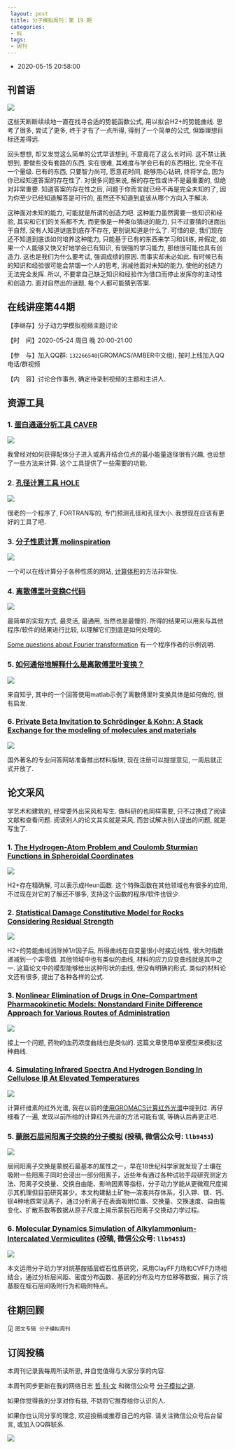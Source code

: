 ```yaml
---
 layout: post
 title: 分子模拟周刊：第 19 期
 categories:
 - 科
 tags:
 - 周刊
---
```


- 2020-05-15 20:58:00

## 刊首语

![](https://jerkwin.github.com/pic/weekly/19_0.jpg)

这些天断断续续地一直在找寻合适的势能函数公式, 用以拟合H2+的势能曲线. 思考了很多, 尝试了更多, 终于才有了一点所得, 得到了一个简单的公式, 但距理想目标还差得远.

回头想想, 却又发觉这么简单的公式早该想到, 不意竟花了这么长时间. 这不禁让我想到, 要做些没有套路的东西, 实在很难, 其难度与学会已有的东西相比, 完全不在一个量级. 已有的东西, 只要智力尚可, 愿意花时间, 能够用心钻研, 终将学会, 因为你已经知道答案的存在性了. 对很多问题来说, 解的存在性或许不是最重要的, 但绝对非常重要. 知道答案的存在性之后, 问题于你而言就已经不再是完全未知的了, 因为你至少已经知道解答是可行的, 虽然还不知道到底该从哪个方向入手解决.

这种面对未知的能力, 可能就是所谓的创造力吧. 这种能力虽然需要一些知识和经验, 其实和它们的关系都不大, 而更像是一种类似猜谜的能力, 只不过要猜的谜面出于自然, 没有人知道谜底到底存不存在, 更别说知道是什么了. 可惜的是, 我们现在还不知道到底该如何培养这种能力, 只能基于已有的东西来学习和训练, 并假定, 如果一个人能够又快又好地学会已有知识, 有很强的学习能力, 那他很可能也具有创造力. 这也是我们为什么要考试, 强调成绩的原因. 而事实却未必如此. 有时候已有的知识和经验很可能会禁锢一个人的思考, 消减他面对未知的能力, 使他的创造力无法完全发挥. 所以, 不要拿自己缺乏知识和经验作为借口而停止发挥你的主动性和创造力. 面对自然出的谜题, 每个人都可能猜到答案.

## 在线讲座第44期

【李继存】分子动力学模拟视频主题讨论

【时　间】2020-05-24 周日 晚 20:00-21:00

【参　与】加入QQ群: `132266540`(GROMACS/AMBER中文组), 按时上线加入QQ电话/群视频

【内　容】讨论合作事务, 确定待录制视频的主题和主讲人.

## 资源工具

### 1. [蛋白通道分析工具 CAVER](https://caver.cz/)

![](https://jerkwin.github.com/pic/weekly/19_caver.png)

我曾经对如何获得配体分子进入或离开结合位点的最小能量途径很有兴趣, 也设想了一些方法来计算. 这个工具提供了一些需要的功能.

### 2. [孔径计算工具 HOLE](http://www.holeprogram.org/)

![](https://jerkwin.github.com/pic/weekly/19_hole.png)

很老的一个程序了, FORTRAN写的, 专门预测孔径和孔径大小. 我想现在应该有更好的工具了吧.

### 3. [分子性质计算 molinspiration](https://www.molinspiration.com/)

![](https://jerkwin.github.com/pic/weekly/19_mol.png)

一个可以在线计算分子各种性质的网站, [计算体积](http://www.molinspiration.com/services/volume.html)的方法非常快.

### 4. [离散傅里叶变换C代码](https://sourceforge.net/projects/amoreaccuratefouriertransform/)

![](https://jerkwin.github.com/pic/weekly/19_ft.jpg)

最简单的实现方式, 最灵活, 最通用, 当然也是最慢的. 所得的结果可以用来与其他程序/软件的结果进行比较, 以理解它们到底是如何处理的.

[Some questions about Fourier transformation](https://www.physicsforums.com/threads/some-questions-about-fourier-transformation.824238/) 有一个程序作者的示例说明.

### 5. [如何通俗地解释什么是离散傅里叶变换？](https://www.zhihu.com/question/21314374)

![](https://jerkwin.github.com/pic/weekly/19_ft2.jpg)

来自知乎, 其中的一个回答使用matlab示例了离散傅里叶变换具体是如何做的, 很有启发.

### 6. [Private Beta Invitation to Schrödinger & Kohn: A Stack Exchange for the modeling of molecules and materials](https://materials.stackexchange.com/users/login?ssrc=beta&returnurl=%2f)

![](https://jerkwin.github.com/pic/weekly/19_se.png)

国外著名的专业问答网站准备推出材料版块, 现在注册可以提提意见, 一周后就正式开放了.

## 论文采风

学艺术和建筑的, 经常要外出采风和写生. 做科研的也同样需要, 只不过换成了阅读文献和查看问题. 阅读别人的论文其实就是采风, 而尝试解决别人提出的问题, 就是写生了.

### 1. [The Hydrogen-Atom Problem and Coulomb Sturmian Functions in Spheroidal Coordinates](http://dx.doi.org/10.1016/bs.aiq.2018.02.002)

![](https://jerkwin.github.com/pic/weekly/19_H2.png)

H2+存在精确解, 可以表示成Heun函数. 这个特殊函数在其他领域也有很多的应用, 不过现在对它的了解还不够多, 支持这个函数的程序/软件也很少.

### 2. [Statistical Damage Constitutive Model for Rocks Considering Residual Strength](http://dx.doi.org/10.1061/ASCEGM.1943-5622.0000680)

![](https://jerkwin.github.com/pic/weekly/19_ss.png)

H2+的势能曲线消除掉1/r因子后, 所得曲线在自变量很小时接近线性, 很大时指数递减到一个非零值. 其他领域中也有类似的曲线, 材料的应力应变曲线就是其中之一. 这篇论文中的模型能够给出这种形状的曲线, 但没有明确的形式. 类似的材料论文还有很多, 提出了各种各样的公式.

### 3. [Nonlinear Elimination of Drugs in One-Compartment Pharmacokinetic Models: Nonstandard Finite Difference Approach for Various Routes of Administration](http://dx.doi.org/10.3390/mca23020027)

![](https://jerkwin.github.com/pic/weekly/19_phar.png)

接上一个问题, 药物的血药浓度曲线也是类似的. 这篇文章使用单室模型来模拟这种曲线.

### 4. [Simulating Infrared Spectra And Hydrogen Bonding In Cellulose Iβ At Elevated Temperatures](http://dx.doi.org/10.1063/1.3646306)

![](https://jerkwin.github.com/pic/weekly/19_ir.png)

计算纤维素的红外光谱, 我在以前的[使用GROMACS计算红外光谱](https://jerkwin.github.com/2017/08/20/%E4%BD%BF%E7%94%A8GROMACS%E8%AE%A1%E7%AE%97%E7%BA%A2%E5%A4%96%E5%85%89%E8%B0%B1/)中提到过. 再仔细看了一遍, 发现以前所给的计算红外光谱的方法可能有误, 等确认后再更正吧.

### 5. [蒙脱石层间阳离子交换的分子模拟](https://jns.nju.edu.cn/CN/article/downloadArticleFile.do?attachType=PDF&id=1151)  (投稿, 微信公众号: `llb9453`)

![](https://jerkwin.github.com/pic/weekly/19_clay1.png)

层间阳离子交换是蒙脱石最基本的属性之一，早在18世纪科学家就发现了土壤在吸附一些阳离子同时会浸出一部分阳离子，近些年有通过各种试验手段研究测定方法、阳离子交换量、交换自由能、影响因素等指标，分子动力学能从更微观尺度揭示其机理但目前研究甚少。本文构建黏土矿物—溶液共存体系，引入钾、镁、钙、钡4种地质常见离子，通过分析离子在表面吸附位置、交换量、交换速度、自由能变化、扩散系数等数据从原子尺度上揭示蒙脱石阳离子交换动力学过程。

### 6. [Molecular Dynamics Simulation of Alkylammonium-Intercalated Vermiculites](https://sci-hub.tw/https://link.springer.com/article/10.1346/CCMN.2017.064070)  (投稿, 微信公众号: `llb9453`)

![](https://jerkwin.github.com/pic/weekly/19_clay2.png)

本文运用分子动力学对烷基胺插层蛭石性质研究，采用ClayFF力场和CVFF力场相结合，通过分析层间距、密度分布函数、基团的分布及均方位移等数据，揭示了烷基胺在蛭石层间吸附行为和吸附特点。

## 往期回顾

见 `图文专辑 分子模拟周刊`

## 订阅投稿

本周刊记录我每周所读所思, 并自觉值得与大家分享的内容.

本周刊同步更新在我的网络日志 [哲·科·文](https://jerkwin.github.com/) 和微信公众号 [分子模拟之道](https://mp.weixin.qq.com/s?__biz=MzI5MzI5NzgyNA==&mid=2247484628&idx=1&sn=a928af5f252a4b1405d4130454f8c971&chksm=ec750f1bdb02860dfd4d50f40950c95d27e71bddff4d14385e5a9d78ba3340d3d170e2ff578a&token=1361388059&lang=zh_CN#rd).

如果你觉得我的分享对你有益, 不妨将它推荐给你认识的人.

如果你也认同分享的理念, 欢迎投稿或推荐自己的内容. 请关注微信公众号后台留言, 或加入QQ群联系.

![](https://jerkwin.github.com/jscss/molsimart.png)

